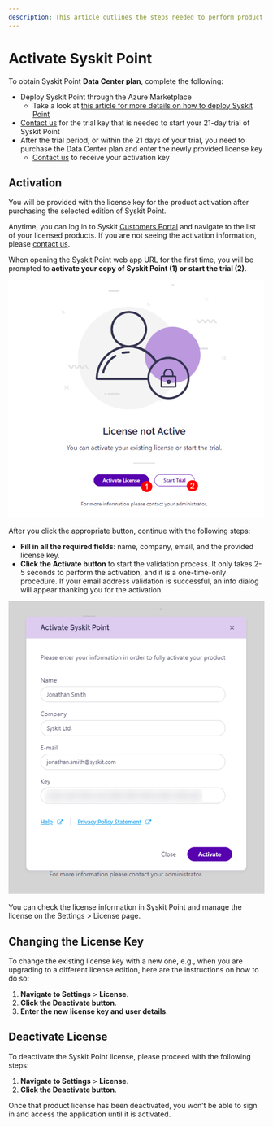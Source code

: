 ```yaml
---
description: This article outlines the steps needed to perform product activation.
---
```


# Activate Syskit Point

To obtain Syskit Point **Data Center plan**, complete the following: 

* Deploy Syskit Point through the Azure Marketplace
  * Take a look at [this article for more details on how to deploy Syskit Point](../../set-up-point-data-center/deployment/deploy-syskit-point.md)  
* [Contact us](https://www.syskit.com/company/contact-us) for the trial key that is needed to start your 21-day trial of Syskit Point 
* After the trial period, or within the 21 days of your trial, you need to purchase the Data Center plan and enter the newly provided license key
   * [Contact us](https://www.syskit.com/company/contact-us) to receive your activation key

## Activation

You will be provided with the license key for the product activation after purchasing the selected edition of Syskit Point.

Anytime, you can log in to Syskit [Customers Portal](https://my.syskit.com/) and navigate to the list of your licensed products. If you are not seeing the activation information, please [contact us](https://www.syskit.com/company/contact-us).

When opening the Syskit Point web app URL for the first time, you will be prompted to **activate your copy of Syskit Point (1) or start the trial (2)**.

![Activation Screen](../../.gitbook/assets/activate-syskit-point-license-not-active.png)

After you click the appropriate button, continue with the following steps:
* **Fill in all the required fields**: name, company, email, and the provided license key. 
* **Click the Activate button** to start the validation process. It only takes 2-5 seconds to perform the activation, and it is a one-time-only procedure. If your email address validation is successful, an info dialog will appear thanking you for the activation. 

![Activation Dialog](../../.gitbook/assets/activate-syskit-point-activation-dialog.png)

You can check the license information in Syskit Point and manage the license on the Settings &gt; License page.

## Changing the License Key

To change the existing license key with a new one, e.g., when you are upgrading to a different license edition, here are the instructions on how to do so:

1. **Navigate to Settings** &gt; **License**.
2. **Click the Deactivate button**.
3. **Enter the new license key and user details**.

## **Deactivate License**

To deactivate the Syskit Point license, please proceed with the following steps:

1. **Navigate to Settings** &gt; **License**. 
2. **Click the Deactivate button**. 

Once that product license has been deactivated, you won’t be able to sign in and access the application until it is activated.

